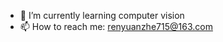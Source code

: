 - 🌱 I’m currently learning computer vision
- 📫 How to reach me: renyuanzhe715@163.com

<!--
**renyuanzhe/renyuanzhe** is a ✨ _special_ ✨ repository because its `README.md` (this file) appears on your GitHub profile.

Here are some ideas to get you started:

- 🌱 I’m currently learning computer vision...
- 📫 How to reach me: renyuanzhe715@163.com...
-->
